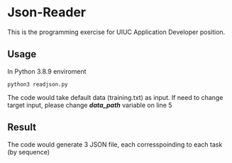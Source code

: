 # Json-Reader
This is the programming exercise for UIUC Application Developer position.

## Usage
In Python 3.8.9 enviroment
```
python3 readjson.py
```
The code would take default data (training.txt) as input. If need to change target input, please change ***data_path*** variable on line 5

## Result
The code would generate 3 JSON file, each corresspoinding to each task (by sequence)

